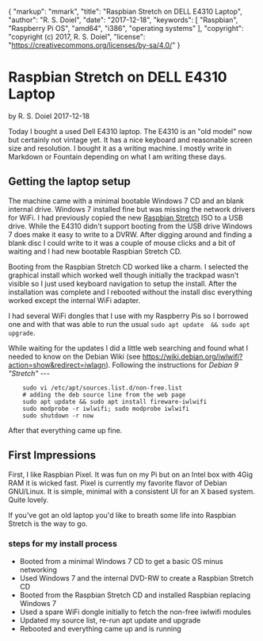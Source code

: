 {
    "markup": "mmark",
    "title": "Raspbian Stretch on DELL E4310 Laptop",
    "author": "R. S. Doiel",
    "date": "2017-12-18",
    "keywords": [ "Raspbian", "Raspberry Pi OS", "amd64", "i386", "operating systems" ],
    "copyright": "copyright (c) 2017, R. S. Doiel",
    "license": "https://creativecommons.org/licenses/by-sa/4.0/"
}


# Raspbian Stretch on DELL E4310 Laptop

by R. S. Doiel 2017-12-18

Today I bought a used Dell E4310 laptop. The E4310 is an "old model" now
but certainly not vintage yet.  It has a nice keyboard and reasonable 
screen size and resolution. I bought it as a writing machine. I mostly
write in Markdown or Fountain depending on what I am writing these days.

## Getting the laptop setup

The machine came with a minimal bootable Windows 7 CD and an blank 
internal drive. Windows 7 installed fine but was missing the network 
drivers for WiFi.  I had previously copied the new [Raspbian Stretch](https://www.raspberrypi.org/blog/raspbian-stretch/) ISO to a USB drive. While
the E4310 didn't support booting from the USB drive Windows 7 does make
it easy to write to a DVRW. After digging around and finding a blank disc
I could write to it was a couple of mouse clicks and a bit of waiting 
and I had new bootable Raspbian Stretch CD.

Booting from the Raspbian Stretch CD worked like a charm. I selected 
the graphical install which worked well though initially the trackpad 
wasn't visible so I just used keyboard navigation to setup the install.
After the installation was complete and I rebooted without the install
disc everything worked except the internal WiFi adapter.

I had several WiFi dongles that I use with my Raspberry Pis so I 
borrowed one and with that was able to run the usual `sudo apt update 
&& sudo apt upgrade`.

While waiting for the updates I did a little web searching and found 
what I needed to know on the Debian Wiki (see
https://wiki.debian.org/iwlwifi?action=show&redirect=iwlagn).  Following
the instructions for *Debian 9 "Stretch"* ---

```shell
    sudo vi /etc/apt/sources.list.d/non-free.list 
    # adding the deb source line from the web page
    sudo apt update && sudo apt install fireware-iwlwifi
    sudo modprobe -r iwlwifi; sudo modprobe iwlwifi
    sudo shutdown -r now
```

After that everything came up fine.

## First Impressions

First, I like Raspbian Pixel. It was fun on my Pi but on an Intel box
with 4Gig RAM it is wicked fast.  Pixel is currently my favorite flavor 
of Debian GNU/Linux. It is simple, minimal with a consistent UI for 
an X based system. Quite lovely. 

If you've got an old laptop you'd like to breath some life into 
Raspbian Stretch is the way to go.


### steps for my install process

+ Booted from a minimal Windows 7 CD to get a basic OS minus networking
+ Used Windows 7 and the internal DVD-RW to create a Raspbian Stretch CD
+ Booted from the Raspbian Stretch CD and installed Raspbian replacing Windows 7
+ Used a spare WiFi dongle initially to fetch the non-free iwlwifi modules
+ Updated my source list, re-run apt update and upgrade
+ Rebooted and everything came up and is running

